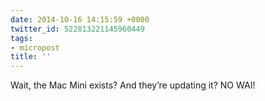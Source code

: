 ```yaml
---
date: 2014-10-16 14:15:59 +0000
twitter_id: 522813221145960449
tags:
- micropost
title: ''
---
```


Wait, the Mac Mini exists? And they’re updating it? NO WAI!
